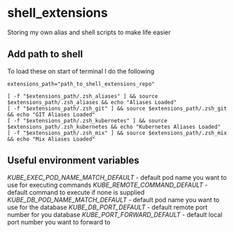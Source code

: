 # shell_extensions
Storing my own alias and shell scripts to make life easier

## Add path to shell
To load these on start of terminal I do the following
```
extensions_path="path_to_shell_extensions_repo"

[ -f "$extensions_path/.zsh_aliases" ] && source $extensions_path/.zsh_aliases && echo "Aliases Loaded"
[ -f "$extensions_path/.zsh_git" ] && source $extensions_path/.zsh_git && echo "GIT Aliases Loaded"
[ -f "$extensions_path/.zsh_kubernetes" ] && source $extensions_path/.zsh_kubernetes && echo "Kubernetes Aliases Loaded"
[ -f "$extensions_path/.zsh_mix" ] && source $extensions_path/.zsh_mix && echo "Mix Aliases Loaded"
```

## Useful environment variables
*KUBE_EXEC_POD_NAME_MATCH_DEFAULT* - default pod name you want to use for executing commands
*KUBE_REMOTE_COMMAND_DEFAULT* - default command to execute if none is supplied
*KUBE_DB_POD_NAME_MATCH_DEFAULT* - default pod name you want to use for the database
*KUBE_DB_PORT_DEFAULT* - default remote port number for you database
*KUBE_PORT_FORWARD_DEFAULT* - default local port number you want to forward to 
